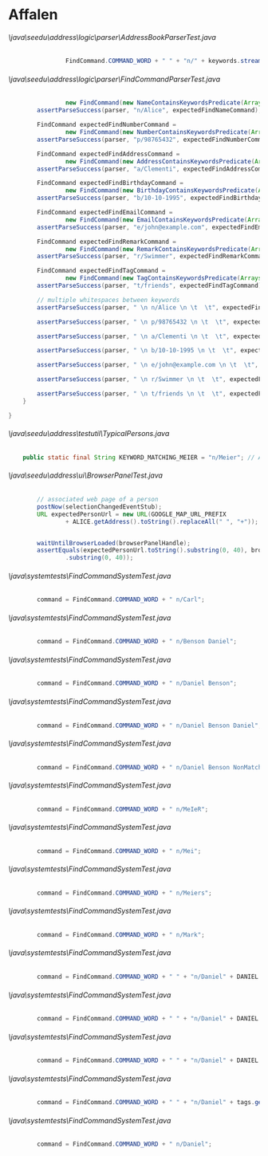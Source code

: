 # Affalen
###### \java\seedu\address\logic\parser\AddressBookParserTest.java
``` java
                FindCommand.COMMAND_WORD + " " + "n/" + keywords.stream().collect(Collectors.joining(" ")));
```
###### \java\seedu\address\logic\parser\FindCommandParserTest.java
``` java
                new FindCommand(new NameContainsKeywordsPredicate(Arrays.asList("Alice")));
        assertParseSuccess(parser, "n/Alice", expectedFindNameCommand);

        FindCommand expectedFindNumberCommand =
                new FindCommand(new NumberContainsKeywordsPredicate(Arrays.asList("98765432")));
        assertParseSuccess(parser, "p/98765432", expectedFindNumberCommand);

        FindCommand expectedFindAddressCommand =
                new FindCommand(new AddressContainsKeywordsPredicate(Arrays.asList("Clementi")));
        assertParseSuccess(parser, "a/Clementi", expectedFindAddressCommand);

        FindCommand expectedFindBirthdayCommand =
                new FindCommand(new BirthdayContainsKeywordsPredicate(Arrays.asList("10-10-1995")));
        assertParseSuccess(parser, "b/10-10-1995", expectedFindBirthdayCommand);

        FindCommand expectedFindEmailCommand =
                new FindCommand(new EmailContainsKeywordsPredicate(Arrays.asList("john@example.com")));
        assertParseSuccess(parser, "e/john@example.com", expectedFindEmailCommand);

        FindCommand expectedFindRemarkCommand =
                new FindCommand(new RemarkContainsKeywordsPredicate(Arrays.asList("Swimmer")));
        assertParseSuccess(parser, "r/Swimmer", expectedFindRemarkCommand);

        FindCommand expectedFindTagCommand =
                new FindCommand(new TagContainsKeywordsPredicate(Arrays.asList("friends")));
        assertParseSuccess(parser, "t/friends", expectedFindTagCommand);

        // multiple whitespaces between keywords
        assertParseSuccess(parser, " \n n/Alice \n \t  \t", expectedFindNameCommand);

        assertParseSuccess(parser, " \n p/98765432 \n \t  \t", expectedFindNumberCommand);

        assertParseSuccess(parser, " \n a/Clementi \n \t  \t", expectedFindAddressCommand);

        assertParseSuccess(parser, " \n b/10-10-1995 \n \t  \t", expectedFindBirthdayCommand);

        assertParseSuccess(parser, " \n e/john@example.com \n \t  \t", expectedFindEmailCommand);

        assertParseSuccess(parser, " \n r/Swimmer \n \t  \t", expectedFindRemarkCommand);

        assertParseSuccess(parser, " \n t/friends \n \t  \t", expectedFindTagCommand);
    }

}
```
###### \java\seedu\address\testutil\TypicalPersons.java
``` java
    public static final String KEYWORD_MATCHING_MEIER = "n/Meier"; // A keyword that matches MEIER
```
###### \java\seedu\address\ui\BrowserPanelTest.java
``` java
        // associated web page of a person
        postNow(selectionChangedEventStub);
        URL expectedPersonUrl = new URL(GOOGLE_MAP_URL_PREFIX
                + ALICE.getAddress().toString().replaceAll(" ", "+"));


        waitUntilBrowserLoaded(browserPanelHandle);
        assertEquals(expectedPersonUrl.toString().substring(0, 40), browserPanelHandle.getLoadedUrl().toString()
                .substring(0, 40));
```
###### \java\systemtests\FindCommandSystemTest.java
``` java
        command = FindCommand.COMMAND_WORD + " n/Carl";
```
###### \java\systemtests\FindCommandSystemTest.java
``` java
        command = FindCommand.COMMAND_WORD + " n/Benson Daniel";
```
###### \java\systemtests\FindCommandSystemTest.java
``` java
        command = FindCommand.COMMAND_WORD + " n/Daniel Benson";
```
###### \java\systemtests\FindCommandSystemTest.java
``` java
        command = FindCommand.COMMAND_WORD + " n/Daniel Benson Daniel";
```
###### \java\systemtests\FindCommandSystemTest.java
``` java
        command = FindCommand.COMMAND_WORD + " n/Daniel Benson NonMatchingKeyWord";
```
###### \java\systemtests\FindCommandSystemTest.java
``` java
        command = FindCommand.COMMAND_WORD + " n/MeIeR";
```
###### \java\systemtests\FindCommandSystemTest.java
``` java
        command = FindCommand.COMMAND_WORD + " n/Mei";
```
###### \java\systemtests\FindCommandSystemTest.java
``` java
        command = FindCommand.COMMAND_WORD + " n/Meiers";
```
###### \java\systemtests\FindCommandSystemTest.java
``` java
        command = FindCommand.COMMAND_WORD + " n/Mark";
```
###### \java\systemtests\FindCommandSystemTest.java
``` java
        command = FindCommand.COMMAND_WORD + " " + "n/Daniel" + DANIEL.getPhone().value;
```
###### \java\systemtests\FindCommandSystemTest.java
``` java
        command = FindCommand.COMMAND_WORD + " " + "n/Daniel" + DANIEL.getAddress().value;
```
###### \java\systemtests\FindCommandSystemTest.java
``` java
        command = FindCommand.COMMAND_WORD + " " + "n/Daniel" + DANIEL.getEmail().value;
```
###### \java\systemtests\FindCommandSystemTest.java
``` java
        command = FindCommand.COMMAND_WORD + " " + "n/Daniel" + tags.get(0).tagName;
```
###### \java\systemtests\FindCommandSystemTest.java
``` java
        command = FindCommand.COMMAND_WORD + " n/Daniel";
```
